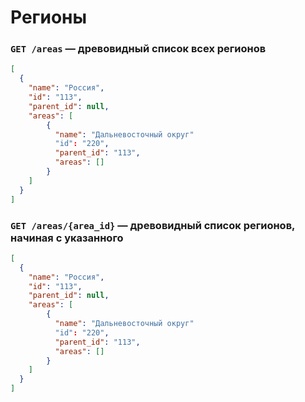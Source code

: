 # Регионы

### `GET /areas` — древовидный список всех регионов

```json
[
  {
    "name": "Россия",
    "id": "113",
    "parent_id": null,
    "areas": [
        {
          "name": "Дальневосточный округ"
          "id": "220",
          "parent_id": "113",
          "areas": []
        }
    ]
  }
]
```

### `GET /areas/{area_id}` — древовидный список регионов, начиная с указанного

```json
[
  {
    "name": "Россия",
    "id": "113",
    "parent_id": null,
    "areas": [
        {
          "name": "Дальневосточный округ"
          "id": "220",
          "parent_id": "113",
          "areas": []
        }
    ]
  }
]
```
